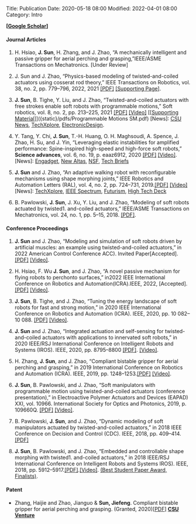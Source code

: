 Title: Publication
Date: 2020-05-18 08:00
Modified: 2022-04-01 08:00
Category: Intro

 **[[Google Scholar](https://scholar.google.com/citations?user=fjUoHOsAAAAJ&hl=en)]**

#### Journal Articles

1. H.  Hsiao, **J. Sun**,  H.  Zhang,  and  J.  Zhao,  “A  mechanically  intelligent  and  passive  gripper for aerial perching and grasping,”IEEE/ASME Transactions on Mechatronics. [Under Review]

1. J. Sun and J. Zhao, “Physics-based modeling of twisted-and-coiled actuators using cosserat rod theory,” IEEE Transactions on Robotics, vol. 38, no. 2, pp. 779–796, 2022, 2021 [[<u>PDF</u>]]({static}/pdfs/sun2022physics.pdf) [[<u>Supporting Page</u>]]({filename}/category/TCA_TRO.md).

1. **J. Sun**, B. Tighe, Y. Liu, and J. Zhao, “Twisted-and-coiled actuators with free strokes enable soft robots with programmable motions,” Soft robotics, vol. 8, no. 2, pp. 213–225, 2021  [[<u>PDF</u>]]({static}/pdfs/sun2021twisted.pdf) [[<u>Video</u>]](https://youtu.be/M3MFRgYEnIk) [[<u>Supporting Material</u>]]({static}/pdfs/Programmable Motions SM.pdf) [News]: [CSU News](https://engr.source.colostate.edu/soft-robots-can-flex-artificial-muscles-made-from-sewing-thread/), [TechXplore](https://techxplore.com/news/2020-07-artificial-muscle-thread-enables-motions.html), [ElectronicDesign](https://www.electronicdesign.com/industrial-automation/article/21147106/electronic-design-coiled-conductivethread-actuators-eerily-emulate-muscle-motion). 

1. Y. Tang, Y. Chi, **J. Sun**, T.-H. Huang, O. H. Maghsoudi, A. Spence, J. Zhao, H. Su, and J. Yin, “Leveraging elastic instabilities for amplified performance: Spine-inspired high-speed and high-force soft robots,” **Science advances**, vol. 6, no. 19, p. eaaz6912, 2020 [[<u>PDF</u>]]({static}/pdfs/tang2020leveraging.pdf) [[<u>Video</u>]](https://youtu.be/Z5QAwAOxORo). [News]: [Engadget](https://www.engadget.com/soft-cheetah-robot-flexible-spine-ncsu-180005178.html?guce_referrer=aHR0cHM6Ly9qaWV5aW4ud29yZHByZXNzLm5jc3UuZWR1L3B1YmxpY2F0aW9ucy8&guce_referrer_sig=AQAAAGpvjcXKvjyCsTniIl2WgrMVSRGl-b7m0TAFvNxGXgJ0sMgAtxwoTmFe757_Uj0PseriC8bNhjmelDRcisXzviyhZOF_pVG_gEzUM0U8W_UWIPC67NlHFDWn8MxW-y8viZeCuC3y97YV4ImrEy7jJLTCfjlSUI1HN4gEwHWVk-od&guccounter=2), [New Altas](https://newatlas.com/robotics/leap-cheetah-soft-bodied-robot/), [NSF](https://www.nsf.gov/discoveries/disc_summ.jsp?cntn_id=300598&org=NSF&from=news), [Tech Briefs](https://www.techbriefs.com/component/content/article/tb/stories/blog/36930)

1. **J. Sun** and J. Zhao, “An adaptive walking robot with reconfigurable mechanisms using shape morphing joints,” IEEE Robotics and Automation Letters (RAL), vol. 4, no. 2, pp. 724–731, 2019.[[<u>PDF</u>]]({static}/pdfs/sun2019adaptive.pdf) [[<u>Video</u>]](https://youtu.be/igZG-D9EWXI) [News]: [TechXplore](https://techxplore.com/news/2019-02-shape-morphing-joints-small-robots-ace.html), [IEEE Spectrum](https://spectrum.ieee.org/automaton/robotics/robotics-hardware/robot-melts-its-bones-to-change-how-it-walks), [Futurism](https://futurism.com/the-byte/robot-melt-bones-avoid-obstacles), [High Tech Deck](https://hightechdeck.com/adaptive-robot-melts-solidifies-its-bones-on-the-fly-to-avoid-obstacles/)

1. B. Pawlowski, **J. Sun**, J. Xu, Y. Liu, and J. Zhao, “Modeling of soft robots actuated by twisted1. and-coiled actuators,” IEEE/ASME Transactions on Mechatronics, vol. 24, no. 1, pp. 5–15, 2018. [[<u>PDF</u>]]({static}/pdfs/pawlowski2018modeling.pdf).

#### Conference Proceedings 
1. **J. Sun** and J. Zhao, “Modeling and simulation of soft robots driven by artificial muscles: an example using twisted-and-coiled actuators,” in 2022 American Control Conference ACC). Invited Paper[Accepted].[[<u>PDF</u>]]({static}/pdfs/sun2022modeling.pdf) [[<u>Video</u>]](https://youtu.be/FfRRqfR8YXw).
 
1. H. Hsiao, F. Wu  **J. Sun**, and J. Zhao, “A novel passive mechanism for flying robots to perchonto surfaces,” in2022 IEEE International Conference on Robotics and Automation(ICRA).IEEE, 2022, [Accepted].[[<u>PDF</u>]]({static}/pdfs/Hsiao2022novel.pdf) [[<u>Video</u>]](https://youtu.be/oeuBp__kTSs).
 
1. **J. Sun**, B. Tighe, and J. Zhao, “Tuning the energy landscape of soft robots for fast and strong motion,” in 2020 IEEE International Conference on Robotics and Automation (ICRA). IEEE, 2020, pp. 10 082–10 088.  [[<u>PDF</u>]]({static}/pdfs/sun2020tuning.pdf) [[<u>Video</u>]](https://youtu.be/ltEVEZvpb-k).

1. **J. Sun** and J. Zhao, “Integrated actuation and self-sensing for twisted-and-coiled actuators with applications to innervated soft robots,” in 2020 IEEE/RSJ International Conference on Intelligent Robots and Systems (IROS). IEEE, 2020, pp. 8795–8800 [[<u>PDF</u>]]({static}/pdfs/sun2020integrated.pdf). [[<u>Video</u>]](https://youtu.be/WyPtp2IQqPo).

1. H. Zhang, **J. Sun**, and J. Zhao, “Compliant bistable gripper for aerial perching and grasping,” in 2019 International Conference on Robotics and Automation (ICRA). IEEE, 2019, pp. 1248–1253.[[<u>PDF</u>]]({static}/pdfs/zhang2019compliant.pdf) [[<u>Video</u>]](https://youtu.be/xVknr4ocNZA).

1. **J. Sun**, B. Pawlowski, and J. Zhao, “Soft manipulators with programmable motion using twisted-and-coiled actuators (conference presentation),” in Electroactive Polymer Actuators and Devices (EAPAD) XXI, vol. 10966. International Society for Optics and Photonics, 2019, p. 109660Q. [[<u>PDF</u>]]({static}/pdfs/SPIE_JiefengSun.pdf) [[<u>Video</u>]](https://youtu.be/vGBdW0blAe8).

1. B. Pawlowski, **J. Sun**, and J. Zhao, “Dynamic modeling of soft manipulators actuated by twisted-and-coiled actuators,” in 2018 IEEE Conference on Decision and Control (CDC). IEEE, 2018, pp. 409–414.[[<u>PDF</u>]]({static}/pdfs/pawlowski2018dynamic.pdf) 


1. **J. Sun**, B. Pawlowski, and J. Zhao, “Embedded and controllable shape morphing with twisted1. and-coiled actuators,” in 2018 IEEE/RSJ International Conference on Intelligent Robots and Systems IROS). IEEE, 2018, pp. 5912–5917.[[<u>PDF</u>]]({static}/pdfs/sun2018embedded.pdf).[[<u>Video</u>]](https://youtu.be/RK1Jnvfy6J4). [(Best Student Paper Award, Finalists)](https://www.iros2018.org/awards).



#### Patent

- Zhang, Haijie and Zhao, Jianguo & **Sun, Jiefeng**. Compliant bistable gripper for aerial perching and grasping. (Granted, 2020)[[<u>PDF</u>]]({static}/pdfs/zhang2020compliant_patent.pdf) [__CSU Venture__](https://csuventures.org/project/compliant-bistable-gripper-for-aerial-robot-perching-and-grasping/)








